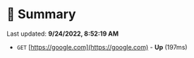 # 📖 Summary
Last updated: **9/24/2022, 8:52:19 AM**

- `GET` [https://google.com](https://google.com) - **Up** (197ms)
